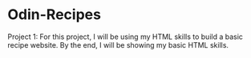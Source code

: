 # Odin-Recipes

Project 1:
    For this project, I will be using my HTML skills to build a basic recipe website. By the end, I will be showing my basic HTML skills.